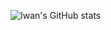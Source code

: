 ![Iwan's GitHub stats](https://github-readme-stats.vercel.app/api?username=itsmeichwan&show_icons=true&theme=radical)
